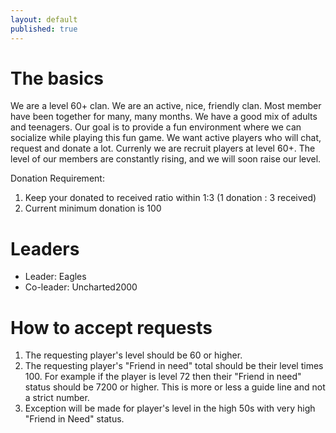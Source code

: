 ```yaml
---
layout: default
published: true
---
```


# The basics

We are a level 60+ clan.  We are an active, nice, friendly clan.  Most member have been together for many, many months.  We have a good mix of adults and teenagers.  Our goal is to provide a fun environment where we can socialize while playing this fun game.  We want active players who will chat, request and donate a lot.  Currenly we are recruit players at level 60+.  The level of our members are constantly rising, and we will soon raise our level.


Donation Requirement:
1. Keep your donated to received ratio within 1:3 (1 donation : 3 received)
2. Current minimum donation is 100

# Leaders

- Leader:    Eagles
- Co-leader: Uncharted2000

# How to accept requests

1. The requesting player's level should be 60 or higher.
2. The requesting player's "Friend in need" total should be their level times 100. For example if the player is level 72 then their "Friend in need" status should be 7200 or higher.  This is more or less a guide line and not a strict number.
3. Exception will be made for player's level in the high 50s with very high "Friend in Need" status.